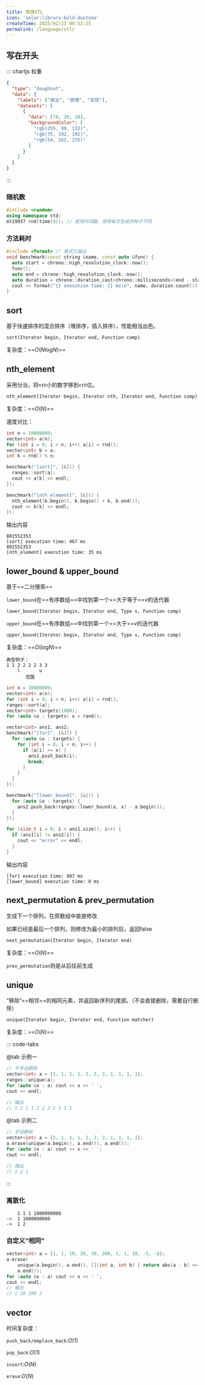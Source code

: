 ```yaml
---
title: 常用STL
icon: 'solar:library-bold-duotone'
createTime: 2025/02/23 09:53:25
permalink: /language/stl/
---
```


## 写在开头

::: chartjs 权重
```json
{
  "type": "doughnut",
  "data": {
    "labels": ["用法", "原理", "实现"],
    "datasets": [
      {
        "data": [70, 20, 10],
        "backgroundColor": [
          "rgb(255, 99, 132)",
          "rgb(75, 192, 192)",
          "rgb(54, 162, 235)"
        ]
      }
    ]
  }
}
```
:::

### 随机数

```cpp
#include <random>
using namespace std;
mt19937 rnd(time(0)); // 使用时间戳，使得每次生成的种子不同
```
### 方法耗时

```cpp
#include <format> // 格式化输出
void benchmark(const string &name, const auto &func) {
  auto start = chrono::high_resolution_clock::now();
  func();
  auto end = chrono::high_resolution_clock::now();
  auto duration = chrono::duration_cast<chrono::milliseconds>(end - start);
  cout << format("{} execution time: {} ms\n", name, duration.count());
}
```

## sort

基于快速排序的混合排序（堆排序，插入排序），性能相当出色。

`sort(Iterator begin, Iterator end, Function comp)`

复杂度：==$O(NlogN)$==

## nth_element

采用分治，将`nth`小的数字移到`nth`位。

`nth_element(Iterator begin, Iterator nth, Iterator end, Function comp)`

复杂度：==$O(N)$==

速度对比：

```cpp
int n = 10000000;
vector<int> a(n);
for (int i = 0; i < n; i++) a[i] = rnd();
vector<int> b = a;
int k = rnd() % n;

benchmark("[sort]", [&]() {
  ranges::sort(a);
  cout << a[k] << endl;
});

benchmark("[nth_element]", [&]() {
  nth_element(b.begin(), b.begin() + k, b.end());
  cout << b[k] << endl;
});
```
输出内容
```output
801552353
[sort] execution time: 467 ms
801552353
[nth_element] execution time: 35 ms
```

## lower_bound & upper_bound

基于==二分搜索==

`lower_bound`在==有序数组==中找到第一个==大于等于==$v$的迭代器

`lower_bound(Iterator begin, Iterator end, Type v, Function comp)`

`upper_bound`在==有序数组==中找到第一个==大于==$v$的迭代器

`upper_bound(Iterator begin, Iterator end, Type v, Function comp)`

复杂度：==$O(logN)$==

```
典型例子：
1 1 2 2 2 2 3 3
    l       u
       范围
```
```cpp
int n = 10000000;
vector<int> a(n);
for (int i = 0; i < n; i++) a[i] = rnd();
ranges::sort(a);
vector<int> targets(1000);
for (auto &x : targets) x = rand();

vector<int> ans1, ans2;
benchmark("[for]", [&]() {
  for (auto &x : targets) {
    for (int i = 0; i < n; i++) {
      if (a[i] >= x) {
        ans1.push_back(i);
        break;
      }
    }
  }
});

benchmark("[lower_bound]", [&]() {
  for (auto &x : targets) {
    ans2.push_back(ranges::lower_bound(a, x) - a.begin());
  }
});

for (size_t i = 0; i < ans1.size(); i++) {
  if (ans1[i] != ans2[i]) {
    cout << "error" << endl;
  }
}
```
输出内容
```output
[for] execution time: 987 ms
[lower_bound] execution time: 0 ms
```
## next_permutation & prev_permutation

生成下一个排列，在原数组中直接修改

如果已经是最后一个排列，则修改为最小的排列后，返回false

`next_permutation(Iterator begin, Iterator end)`

复杂度：==$O(N)$==

`prev_permutation`则是从后往前生成

## unique

“移除”==相邻==的相同元素，并返回新序列的尾部。（不会直接删除，需要自行删除）

`unique(Iterator begin, Iterator end, Function matcher)`

复杂度：==$O(N)$==

::: code-tabs

@tab 示例一

```cpp
// 不手动删除
vector<int> a = {1, 1, 1, 1, 2, 2, 2, 1, 1, 1, 1};
ranges::unique(a);
for (auto &x : a) cout << x << ' ';
cout << endl;

// 输出
// 1 2 1 1 2 2 2 1 1 1 1 
```
@tab 示例二


```cpp
// 手动删除
vector<int> a = {1, 1, 1, 1, 2, 2, 2, 1, 1, 1, 1};
a.erase(unique(a.begin(), a.end()), a.end());
for (auto &x : a) cout << x << ' ';
cout << endl;

// 输出
// 1 2 1
```

:::

### 离散化

```
    1 1 1 1000000000
->  1 1000000000
->  1 2
```


### 自定义“相同”

```cpp
vector<int> a = {1, 1, 10, 20, 30, 200, 2, 1, 10, -5, -8};
a.erase(
    unique(a.begin(), a.end(), [](int a, int b) { return abs(a - b) <= 10; }),
    a.end());
for (auto &x : a) cout << x << ' ';
cout << endl;
// 输出
// 1 20 200 2
```


## vector

时间复杂度：

`push_back/emplace_back`:$O(1)$

`pop_back`:$O(1)$

`insert`:$O(N)$

`erase`:$O(N)$